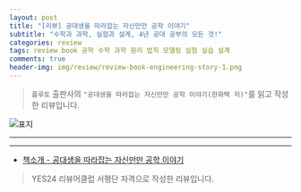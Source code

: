 ```yaml
---  
layout: post  
title: "[리뷰] 공대생을 따라잡는 자신만만 공학 이야기"  
subtitle: "수학과 과학, 실험과 설계, 4년 공대 공부의 모든 것!"  
categories: review  
tags: review book 공학 수학 과학 원리 법칙 모델링 실험 실습 설계  
comments: true  
header-img: img/review/review-book-engineering-story-1.png
---  
```

  
> `플루토` 출판사의 `"공대생을 따라잡는 자신만만 공학 이야기(한화택 저)"`를 읽고 작성한 리뷰입니다.  

![표지](https://theorydb.github.io/assets/img/review/review-book-engineering-story-1.png)  

---



---

* [책소개 - 공대생을 따라잡는 자신만만 공학 이야기](http://www.yes24.com/Product/Goods/101511097)

> YES24 리뷰어클럽 서평단 자격으로 작성한 리뷰입니다.